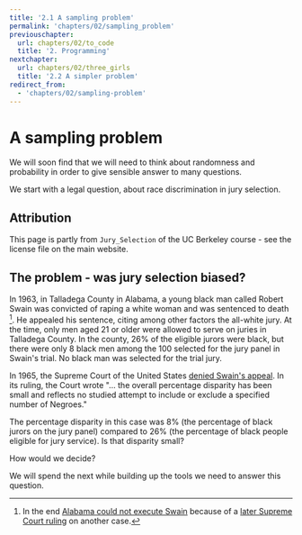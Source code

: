 ```yaml
---
title: '2.1 A sampling problem'
permalink: 'chapters/02/sampling_problem'
previouschapter:
  url: chapters/02/to_code
  title: '2. Programming'
nextchapter:
  url: chapters/02/three_girls
  title: '2.2 A simpler problem'
redirect_from:
  - 'chapters/02/sampling-problem'
---
```

# A sampling problem

We will soon find that we will need to think about randomness and probability
in order to give sensible answer to many questions.

We start with a legal question, about race discrimination in jury selection.

## Attribution

This page is partly from `Jury_Selection` of the UC Berkeley course \- see the
license file on the main website.

## The problem - was jury selection biased?

In 1963, in Talladega County in Alabama, a young black man called Robert Swain
was convicted of raping a white woman and was sentenced to death [^1]. He
appealed his sentence, citing among other factors the all-white jury. At the
time, only men aged 21 or older were allowed to serve on juries in Talladega
County. In the county, 26% of the eligible jurors were black, but there were
only 8 black men among the 100 selected for the jury panel in Swain's trial.
No black man was selected for the trial jury.

[^1]:
    In the end [Alabama could not execute
    Swain](https://law.justia.com/cases/alabama/supreme-court/1973/274-so-2d-305-1.html)
    because of a [later Supreme Court
    ruling](https://en.wikipedia.org/wiki/Furman_v._Georgia) on another case.

In 1965, the Supreme Court of the United States [denied Swain's
appeal](https://en.wikipedia.org/wiki/Swain_v._Alabama). In its ruling, the
Court wrote "... the overall percentage disparity has been small and reflects
no studied attempt to include or exclude a specified number of Negroes."

The percentage disparity in this case was 8% (the percentage of black jurors
on the jury panel) compared to 26% (the percentage of black people eligible
for jury service).  Is that disparity small?

How would we decide?

We will spend the next while building up the tools we need to answer this
question.
